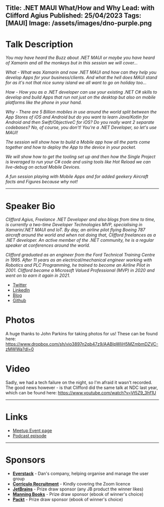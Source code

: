 Title: .NET MAUI What/How and Why
Lead: with Clifford Agius
Published: 25/04/2023
Tags: [MAUI]
Image: /assets/images/dno-purple.png
---

# Talk Description

_You may have heard the Buzz about .NET MAUI or maybe you have heard of Xamarin and all the monkeys but in this session we will cover..._

_What - What was Xamarin and now .NET MAUI and how can they help you develop Apps for your business/clients. And what the hell does MAUI stand for as it's not that nice sunny island we all want to go on holiday too..._

_How - How you as a .NET developer can use your existing .NET C# skills to develop and build Apps that run not just on the desktop but also on mobile platforms like the phone in your hand._

_Why - There are 5 Billion mobiles in use around the world split between the App Stores of iOS and Android but do you want to learn Java/Kotlin for Android and then Swift/ObjectiveC for iOS? Do you really want 2 separate codebases? No, of course, you don't! You're a .NET Developer, so let's use MAUI!_

_The session will show how to build a Mobile app how all the parts come together and how to deploy the App to the device in your pocket._

_We will show how to get the tooling set up and then how the Single Project is leveraged to run your C# code and using tools like Hot Reload we can live-debug on actual Mobile Devices._

_A fun session playing with Mobile Apps and for added geekery Aircraft facts and Figures because why not!_

---

# Speaker Bio

_Clifford Agius, Freelance .NET Developer and also blogs from time to time, is currently a two-time Developer Technologies MVP, specialising in Xamarin/.NET MAUI and IoT. By day, an airline pilot flying Boeing 787 aircraft around the world and when not doing that, Clifford freelances as a .NET developer. An active member of the .NET community, he is a regular speaker at conferences around the world._

_Clifford graduated as an engineer from the Ford Technical Training Centre in 1995. After 11 years as an electrical/mechanical engineer working with Robotics and PLC Programming, he trained to become an Airline Pilot in 2001. Clifford became a Microsoft Valued Professional (MVP) in 2020 and went on to earn it again in 2021._

* [Twitter](https://twitter.com/CliffordAgius)
* [LinkedIn](https://www.linkedin.com/in/clifford-agius/)
* [Blog](https://www.cliffordagius.co.uk/)
* [Github](https://github.com/CliffAgius)

# Photos

A huge thanks to John Parkins for taking photos for us! These can be found here:
https://www.dropbox.com/sh/vio3897n2qb47z9/AABlpWIiH5MZmbmDZVC-zMWWa?dl=0

# Video

Sadly, we had a tech failure on the night, so I'm afraid it wasn't recorded. The good news however - is that Clifford did the same talk at NDC last year, which can be found here: https://www.youtube.com/watch?v=Vt5Z9_3hf1U

---

# Links

* [Meetup Event page](https://www.meetup.com/dotnetoxford/events/292707757/)
* [Podcast episode](https://unhandledexceptionpodcast.com/posts/0038-cliffordagius/)

---

# Sponsors

* **[Everstack](https://www.everstack.com)** - Dan's company, helping organise and manage the user group
* **[Corriculo Recruitment](https://corriculo.co.uk)** - Kindly covering the Zoom licence
* **[JetBrains](https://www.jetbrains.com/)** - Prize draw sponsor (any JB product the winner likes)
* **[Manning Books](https://www.manning.com)** - Prize draw sponsor (ebook of winner's choice)
* **[Packt](https://www.packtpub.com/gb/)** - Prize draw sponsor (ebook of winner's choice)
